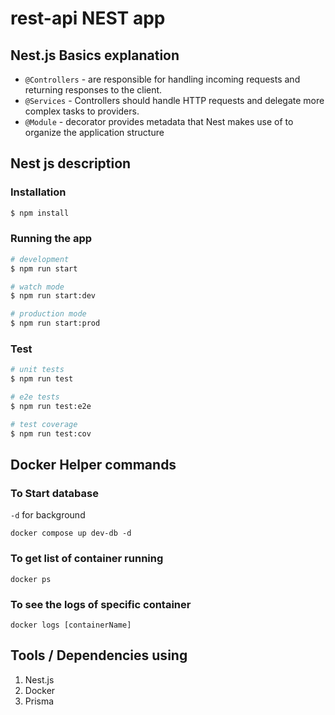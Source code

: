 # rest-api NEST app
## Nest.js Basics explanation
- `@Controllers` - are responsible for handling incoming requests and returning responses to the client.
- `@Services` - Controllers should handle HTTP requests and delegate more complex tasks to providers.
- `@Module` - decorator provides metadata that Nest makes use of to organize the application structure
## Nest js description
### Installation
```bash
$ npm install
```
### Running the app
```bash
# development
$ npm run start

# watch mode
$ npm run start:dev

# production mode
$ npm run start:prod
```
### Test
```bash
# unit tests
$ npm run test

# e2e tests
$ npm run test:e2e

# test coverage
$ npm run test:cov
```

## Docker Helper commands
### To Start database
`-d` for background
```
docker compose up dev-db -d
```
### To get list of container running
```
docker ps
```

### To see the logs of specific container
```
docker logs [containerName]
```

## Tools / Dependencies using
1. Nest.js
2. Docker
3. Prisma
